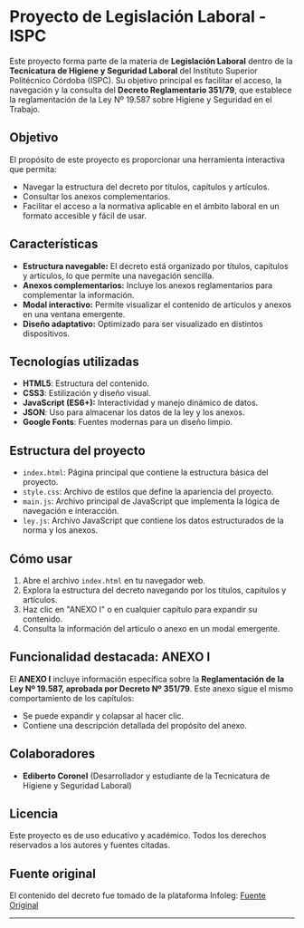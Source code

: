 # Proyecto de Legislación Laboral - ISPC

Este proyecto forma parte de la materia de **Legislación Laboral** dentro de la **Tecnicatura de Higiene y Seguridad Laboral** del Instituto Superior Politécnico Córdoba (ISPC). Su objetivo principal es facilitar el acceso, la navegación y la consulta del **Decreto Reglamentario 351/79**, que establece la reglamentación de la Ley Nº 19.587 sobre Higiene y Seguridad en el Trabajo.

## Objetivo
El propósito de este proyecto es proporcionar una herramienta interactiva que permita:
- Navegar la estructura del decreto por títulos, capítulos y artículos.
- Consultar los anexos complementarios.
- Facilitar el acceso a la normativa aplicable en el ámbito laboral en un formato accesible y fácil de usar.

## Características
- **Estructura navegable:** El decreto está organizado por títulos, capítulos y artículos, lo que permite una navegación sencilla.
- **Anexos complementarios:** Incluye los anexos reglamentarios para complementar la información.
- **Modal interactivo:** Permite visualizar el contenido de artículos y anexos en una ventana emergente.
- **Diseño adaptativo:** Optimizado para ser visualizado en distintos dispositivos.

## Tecnologías utilizadas
- **HTML5**: Estructura del contenido.
- **CSS3**: Estilización y diseño visual.
- **JavaScript (ES6+):** Interactividad y manejo dinámico de datos.
- **JSON**: Uso para almacenar los datos de la ley y los anexos.
- **Google Fonts**: Fuentes modernas para un diseño limpio.

## Estructura del proyecto
- `index.html`: Página principal que contiene la estructura básica del proyecto.
- `style.css`: Archivo de estilos que define la apariencia del proyecto.
- `main.js`: Archivo principal de JavaScript que implementa la lógica de navegación e interacción.
- `ley.js`: Archivo JavaScript que contiene los datos estructurados de la norma y los anexos.

## Cómo usar
1. Abre el archivo `index.html` en tu navegador web.
2. Explora la estructura del decreto navegando por los títulos, capítulos y artículos.
3. Haz clic en "ANEXO I" o en cualquier capítulo para expandir su contenido.
4. Consulta la información del artículo o anexo en un modal emergente.

## Funcionalidad destacada: ANEXO I
El **ANEXO I** incluye información específica sobre la **Reglamentación de la Ley Nº 19.587, aprobada por Decreto Nº 351/79**. Este anexo sigue el mismo comportamiento de los capítulos:
- Se puede expandir y colapsar al hacer clic.
- Contiene una descripción detallada del propósito del anexo.

## Colaboradores
- **Ediberto Coronel** (Desarrollador y estudiante de la Tecnicatura de Higiene y Seguridad Laboral)

## Licencia
Este proyecto es de uso educativo y académico. Todos los derechos reservados a los autores y fuentes citadas.

## Fuente original
El contenido del decreto fue tomado de la plataforma Infoleg:
[Fuente Original](https://servicios.infoleg.gob.ar/infolegInternet/anexos/30000-34999/32030/texact.htm)

---
